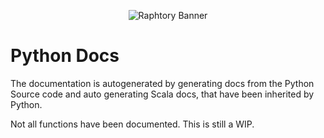    <p align="center"><img src="../_static/raphtory-banner.png" alt="Raphtory Banner"/></p>

# Python Docs

The documentation is autogenerated by generating docs from the Python Source code 
and auto generating Scala docs, that have been inherited by Python. 

Not all functions have been documented. This is still a WIP. 

